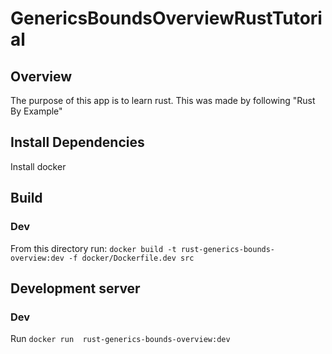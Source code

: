 # GenericsBoundsOverviewRustTutorial

## Overview
The purpose of this app is to learn rust. This was made by following "Rust By Example"

## Install Dependencies
Install docker

## Build
### Dev
From this directory run: `docker build -t rust-generics-bounds-overview:dev -f docker/Dockerfile.dev src`

## Development server
### Dev
Run `docker run  rust-generics-bounds-overview:dev`